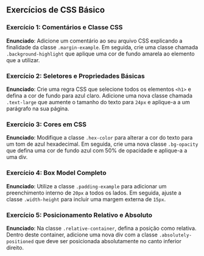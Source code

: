 ## Exercícios de CSS Básico

### Exercício 1: Comentários e Classe CSS

**Enunciado**: Adicione um comentário ao seu arquivo CSS explicando a finalidade da classe `.margin-example`. Em seguida, crie uma classe chamada `.background-highlight` que aplique uma cor de fundo amarela ao elemento que a utilizar.

### Exercício 2: Seletores e Propriedades Básicas

**Enunciado**: Crie uma regra CSS que selecione todos os elementos `<h1>` e defina a cor de fundo para azul claro. Adicione uma nova classe chamada `.text-large` que aumente o tamanho do texto para `24px` e aplique-a a um parágrafo na sua página.

### Exercício 3: Cores em CSS

**Enunciado**: Modifique a classe `.hex-color` para alterar a cor do texto para um tom de azul hexadecimal. Em seguida, crie uma nova classe `.bg-opacity` que defina uma cor de fundo azul com 50% de opacidade e aplique-a a uma div.

### Exercício 4: Box Model Completo

**Enunciado**: Utilize a classe `.padding-example` para adicionar um preenchimento interno de `20px` a todos os lados. Em seguida, ajuste a classe `.width-height` para incluir uma margem externa de `15px`.

### Exercício 5: Posicionamento Relativo e Absoluto

**Enunciado**: Na classe `.relative-container`, defina a posição como relativa. Dentro deste container, adicione uma nova div com a classe `.absolutely-positioned` que deve ser posicionada absolutamente no canto inferior direito.
